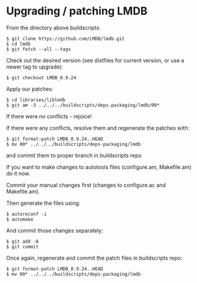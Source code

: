# Upgrading / patching LMDB

From the directory above buildscripts:

```
$ git clone https://github.com/LMDB/lmdb.git
$ cd lmdb
$ git fetch --all --tags
```

Check out the desired version (see distfiles for current version, or use a newer tag to upgrade):

```
$ git checkout LMDB_0.9.24
```

Apply our patches:

```
$ cd libraries/liblmdb
$ git am -3 ../../../buildscripts/deps-packaging/lmdb/00*
```

If there were no conflicts - rejoice!

If there were any conflicts, resolve them and regenerate the patches with:

```
$ git format-patch LMDB_0.9.24..HEAD
$ mv 00* ../../../buildscripts/deps-packaging/lmdb
```

and commit them to proper branch in buildscripts repo

If you want to make changes to autotools files (configure.am, Makefile.am) do it now.

Commit your manual changes first (changes to configure.ac and Makefile.am).

Then generate the files using:

```
$ autoreconf -i
$ automake
```

And commit those changes separately:

```
$ git add -A
$ git commit
```

Once again, regenerate and commit the patch files in buildscripts repo:

```
$ git format-patch LMDB_0.9.24..HEAD
$ mv 00* ../../../buildscripts/deps-packaging/lmdb
```
